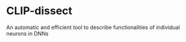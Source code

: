 # CLIP-dissect
An automatic and efficient tool to describe functionalities of individual neurons in DNNs
